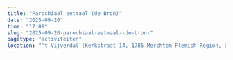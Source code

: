 ```yaml
---
title: "Parochiaal eetmaal (de Bron)"
date: "2025-09-20"
time: "17:09"
slug: "2025-09-20-parochiaal-eetmaal--de-bron-"
pagetype: "activiteiten"
location: "'t Vijverdal (Kerkstraat 14, 1785 Merchtem Flemish Region, Belgium)"
---
```




